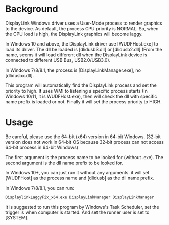 # Background
DisplayLink Windows driver uses a User-Mode process to render graphics to the device. As default, the process CPU priority is NORMAL. So, when the CPU load is high, the DisplayLink graphics will become laggy.

In Windows 10 and above, the DisplayLink driver use [WUDFHost.exe] to load its driver. The dll be loaded is [dlidusb3.dll] or [dlidusb2.dll] (From the name, seems it will load different dll when the DisplayLink device is connected to different USB Bus, USB2.0/USB3.0).

In Windows 7/8/8.1, the process is [DisplayLinkManager.exe], no [dlidusbx.dll].

This program will automatically find the DisplayLink process and set the priority to high. It uses WMI to listening a specific process starts (In Windows 10/11, it is WUDFHost.exe), then will check the dll with specific name prefix is loaded or not. Finally it will set the process priority to HIGH.

# Usage
Be careful, please use the 64-bit (x64) version in 64-bit Windows. (32-bit version does not work in 64-bit OS because 32-bit process can not access 64-bit process in 64-bit Windows)

The first argument is the process name to be looked for (without .exe). The second argument is the dll name prefix to be looked for.

In Windows 10+, you can just run it without any arguments. it will set [WUDFHost] as the process name and [dlidusb] as the dll name prefix.

In Windows 7/8/8.1, you can run:
```
DisplaylinkLaggyFix_x64.exe DisplayLinkManager DisplayLinkManager
```

It is suggested to run this program by Windows's Task Scheduler, set the trigger is when computer is started. And set the runner user is set to [SYSTEM].
